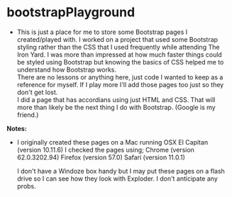 # bootstrapPlayground
* This is just a place for me to store some Bootstrap pages I created/played with.
   I worked on a project that used some Bootstrap styling rather than the CSS that I used frequently while attending The Iron Yard.  I was more than impressed at how much faster things could be styled using Bootstrap but knowing the basics of CSS helped me to understand how Bootstrap works.  
   There are no lessons or anything here, just code I wanted to keep as a reference for myself.  If I play more I'll add those pages too just so they don't get lost.  
   I did a page that has accordians using just HTML and CSS.  That will more than likely be the next thing I do with Bootstrap.  (Google is my friend.) 

**Notes:**
* I originally created these pages on a Mac running OSX El Capitan (version 10.11.6)
   I checked the pages using;
      Chrome (version 62.0.3202.94)
      Firefox (version 57.0)
      Safari (version 11.0.1)
      
   I don't have a Windoze box handy but I may put these pages on a flash drive so I can see how they look with Exploder.  I don't anticipate any probs.  
